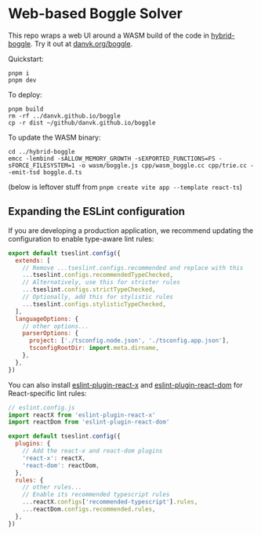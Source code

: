 # Web-based Boggle Solver

This repo wraps a web UI around a WASM build of the code in [hybrid-boggle]. Try it out at [danvk.org/boggle].

Quickstart:

```
pnpm i
pnpm dev
```

To deploy:

```
pnpm build
rm -rf ../danvk.github.io/boggle
cp -r dist ~/github/danvk.github.io/boggle
```

To update the WASM binary:

```
cd ../hybrid-boggle
emcc -lembind -sALLOW_MEMORY_GROWTH -sEXPORTED_FUNCTIONS=FS -sFORCE_FILESYSTEM=1 -o wasm/boggle.js cpp/wasm_boggle.cc cpp/trie.cc --emit-tsd boggle.d.ts
```

[hybrid-boggle]: https://github.com/danvk/hybrid-boggle/
[danvk.org/boggle]: https://www.danvk.org/boggle/

(below is leftover stuff from `pnpm create vite app --template react-ts`)

## Expanding the ESLint configuration

If you are developing a production application, we recommend updating the configuration to enable type-aware lint rules:

```js
export default tseslint.config({
  extends: [
    // Remove ...tseslint.configs.recommended and replace with this
    ...tseslint.configs.recommendedTypeChecked,
    // Alternatively, use this for stricter rules
    ...tseslint.configs.strictTypeChecked,
    // Optionally, add this for stylistic rules
    ...tseslint.configs.stylisticTypeChecked,
  ],
  languageOptions: {
    // other options...
    parserOptions: {
      project: ['./tsconfig.node.json', './tsconfig.app.json'],
      tsconfigRootDir: import.meta.dirname,
    },
  },
})
```

You can also install [eslint-plugin-react-x](https://github.com/Rel1cx/eslint-react/tree/main/packages/plugins/eslint-plugin-react-x) and [eslint-plugin-react-dom](https://github.com/Rel1cx/eslint-react/tree/main/packages/plugins/eslint-plugin-react-dom) for React-specific lint rules:

```js
// eslint.config.js
import reactX from 'eslint-plugin-react-x'
import reactDom from 'eslint-plugin-react-dom'

export default tseslint.config({
  plugins: {
    // Add the react-x and react-dom plugins
    'react-x': reactX,
    'react-dom': reactDom,
  },
  rules: {
    // other rules...
    // Enable its recommended typescript rules
    ...reactX.configs['recommended-typescript'].rules,
    ...reactDom.configs.recommended.rules,
  },
})
```
